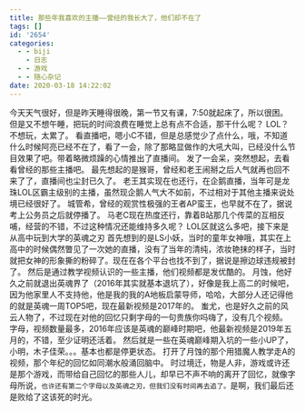 ```yaml
---
title: 那些年我喜欢的主播——曾经的我长大了，他们却不在了
tags: []
id: '2654'
categories:
  - - biji
    - 日志
  - - 游戏
  - - 随心杂记
date: 2020-03-18 14:22:02
---
```


今天天气很好，但是昨天睡得很晚，第一节又有课，7:50就起床了，所以很困。 但是又不想午睡，把玩的时间浪费在睡觉上总有点不合适，那干什么呢？ LOL？不想玩，太累了。 看直播吧，嗯小C不错，但是总感觉少了点什么，哦，不知道什么时候阿亮已经不在了，看了一会，除了那略显做作的大吼大叫，已经没什么节目效果了吧。带着略微烦躁的心情推出了直播间。 发了一会呆，突然想起，去看看曾经的那些主播吧。 最先想起的是猴哥，曾经和老王闹掰之后人气就再也回不来了了，直播间也尘封已久了。 老王其实现在也还行，在企鹅直播，当年可是龙珠LOL区霸主级别的主播，虽然现企鹅人气大不如前，不过相对于其他主播来说处境已经很好了。 城管希，曾经的观赏性极强的王者AP蛮王，也早就不在了，据说考上公务员之后就停播了。 马老C现在热度还行，靠着B站那几个传菜的互相反哺，经营的不错，不过这种情况还能维持多久呢？ LOL区就这么多吧，接下来是从高中玩到大学的英魂之刃 首先想到的是LS小妖，当时的童年女神哦，其实在上高中的时候偶然瞥见了一次她的直播，没有了当年的清纯，浓妆艳抹的样子，当时就把女神的形象撕的粉碎了。现在在各个平台也找不到了，据说是擦边球违规被封了。 然后是通过教学视频认识的一些主播，他们视频都是发优酷的。 月蚀，他好久之前就退出英魂界了（2016年其实就基本退坑了），好像是我上高二的时候吧，因为他家里人不支持他，他是我的我的A地板启蒙导师，哈哈，大部分人还记得他的就是英魂一周TOP5吧，现在最新视频是2017年的。 蚩尤，也是好久之前的风云人物了，不过现在对他的回忆只剩字母的一句贵族你吗嗨了，没有几个视频。 字母，视频数量最多，2016年应该是英魂的巅峰时期吧，他最新视频是2019年五月的，不错，至少证明还活着。 然后就是一些在英魂巅峰期入坑的一些小UP了，小明，木子佳荣。。。基本也都是停更状态。 打开了月蚀的那个用猎魔人教学走A的视频，那个年纪的回忆如同潮水般涌回脑中。 时过境迁，物是人非，游戏或许还是那个游戏，而带给自己回忆的那些人儿，却早已不声不响的离开了回忆，就像字母所说，`也许还有第二个字母以及英魂之刃，但我们没有时间再去追了。`是啊，我们最后还是败给了这该死的时光。